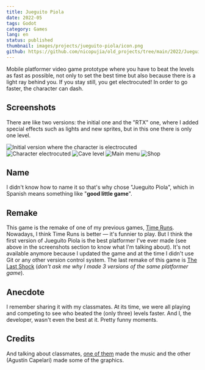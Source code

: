 ```yaml
---
title: Jueguito Piola
date: 2022-05
tags: Godot
category: Games
lang: en
status: published
thumbnail: images/projects/jueguito-piola/icon.png
github: https://github.com/nicopujia/old_projects/tree/main/2022/Jueguito%20Piola
---
```


Mobile platformer video game prototype where you have to beat the levels as fast as possible, not only to set the best time but also because there is a light ray behind you. If you stay still, you get electrocuted! In order to go faster, the character can dash.

## Screenshots

There are like two versions: the initial one and the "RTX" one, where I added special effects such as lights and new sprites, but in this one there is only one level.

![Initial version where the character is electrocuted]({static}/images/projects/jueguito-piola/electrocuted-old.jpg)
![Character electrocuted]({static}/images/projects/jueguito-piola/electrocuted.jpg)
![Cave level]({static}/images/projects/jueguito-piola/cave-level.jpg)
![Main menu]({static}/images/projects/jueguito-piola/main-menu.jpg)
![Shop]({static}/images/projects/jueguito-piola/shop.jpg)

## Name

I didn't know how to name it so that's why chose "Jueguito Piola", which in Spanish means something like "**good little game**".

## Remake

This game is the remake of one of my previous games, [Time Runs]({filename}/time-runs.md). Nowadays, I think Time Runs is better — it's funnier to play. But I think the first version of Jueguito Piola is the best platformer I've ever made (see above in the screenshots section to know what I'm talking about). It's not available anymore because I updated the game and at the time I didn't use Git or any other version control system. The last remake of this game is [The Last Shock]({filename}/the-last-shock.md) (*don't ask me why I made 3 versions of the same platformer game*).

## Anecdote

I remember sharing it with my classmates. At its time, we were all playing and competing to see who beated the (only three) levels faster. And I, the developer, wasn't even the best at it. Pretty funny moments.

## Credits

And talking about classmates, [one of them](https://www.youtube.com/@C_25Music) made the music and the other (Agustín Capelari) made some of the graphics.
